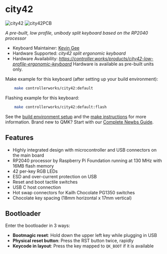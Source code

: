 # city42

![city42](https://i.imgur.com/xrSKhqRh.png)
![city42PCB](https://i.imgur.com/R7u1KB8h.png)

*A pre-built, low profile, unibody split keyboard based on the RP2040 processor*

* Keyboard Maintainer: [Kevin Gee](https://github.com/controller-works)
* Hardware Supported: *city42 split ergonomic keyboard*
* Hardware Availability: *https://controller.works/products/city42-low-profile-ergonomic-keyboard* Hardware is available as pre-built units only.

Make example for this keyboard (after setting up your build environment):

```sh
    make controllerworks/city42:default
```

Flashing example for this keyboard:

```sh
    make controllerworks/city42:default:flash
```
See the [build environment setup](https://docs.qmk.fm/#/getting_started_build_tools) and the [make instructions](https://docs.qmk.fm/#/getting_started_make_guide) for more information. Brand new to QMK? Start with our [Complete Newbs Guide](https://docs.qmk.fm/#/newbs).

## Features
- Highly integrated design with microcontroller and USB connectors on the main board
- RP2040 processor by Raspberry Pi Foundation running at 130 MHz with 16MB flash memory
- 42 per-key RGB LEDs
- ESD and over-current protection on USB
- Reset and boot tactile switches
- USB C host connection
- Hot swap connectors for Kailh Chocolate PG1350 switches
- Chocolate key spacing (18mm horizontal x 17mm vertical) 
## Bootloader

Enter the bootloader in 3 ways:

* **Bootmagic reset**: Hold down the upper left key while plugging in USB
* **Physical reset button**: Press the RST button twice, rapidly
* **Keycode in layout**: Press the key mapped to `QK_BOOT` if it is available